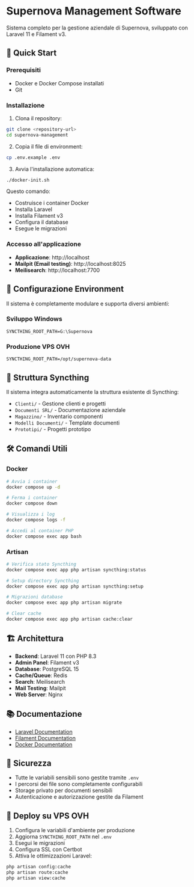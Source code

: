 # Supernova Management Software

Sistema completo per la gestione aziendale di Supernova, sviluppato con Laravel 11 e Filament v3.

## 🚀 Quick Start

### Prerequisiti
- Docker e Docker Compose installati
- Git

### Installazione

1. Clona il repository:
```bash
git clone <repository-url>
cd supernova-management
```

2. Copia il file di environment:
```bash
cp .env.example .env
```

3. Avvia l'installazione automatica:
```bash
./docker-init.sh
```

Questo comando:
- Costruisce i container Docker
- Installa Laravel
- Installa Filament v3
- Configura il database
- Esegue le migrazioni

### Accesso all'applicazione

- **Applicazione**: http://localhost
- **Mailpit (Email testing)**: http://localhost:8025
- **Meilisearch**: http://localhost:7700

## 🔧 Configurazione Environment

Il sistema è completamente modulare e supporta diversi ambienti:

### Sviluppo Windows
```env
SYNCTHING_ROOT_PATH=G:\Supernova
```

### Produzione VPS OVH
```env
SYNCTHING_ROOT_PATH=/opt/supernova-data
```

## 📁 Struttura Syncthing

Il sistema integra automaticamente la struttura esistente di Syncthing:

- `Clienti/` - Gestione clienti e progetti
- `Documenti SRL/` - Documentazione aziendale
- `Magazzino/` - Inventario componenti
- `Modelli Documenti/` - Template documenti
- `Prototipi/` - Progetti prototipo

## 🛠️ Comandi Utili

### Docker
```bash
# Avvia i container
docker compose up -d

# Ferma i container
docker compose down

# Visualizza i log
docker compose logs -f

# Accedi al container PHP
docker compose exec app bash
```

### Artisan
```bash
# Verifica stato Syncthing
docker compose exec app php artisan syncthing:status

# Setup directory Syncthing
docker compose exec app php artisan syncthing:setup

# Migrazioni database
docker compose exec app php artisan migrate

# Clear cache
docker compose exec app php artisan cache:clear
```

## 🏗️ Architettura

- **Backend**: Laravel 11 con PHP 8.3
- **Admin Panel**: Filament v3
- **Database**: PostgreSQL 15
- **Cache/Queue**: Redis
- **Search**: Meilisearch
- **Mail Testing**: Mailpit
- **Web Server**: Nginx

## 📚 Documentazione

- [Laravel Documentation](https://laravel.com/docs)
- [Filament Documentation](https://filamentphp.com/docs)
- [Docker Documentation](https://docs.docker.com/)

## 🔐 Sicurezza

- Tutte le variabili sensibili sono gestite tramite `.env`
- I percorsi dei file sono completamente configurabili
- Storage privato per documenti sensibili
- Autenticazione e autorizzazione gestite da Filament

## 🚀 Deploy su VPS OVH

1. Configura le variabili d'ambiente per produzione
2. Aggiorna `SYNCTHING_ROOT_PATH` nel `.env`
3. Esegui le migrazioni
4. Configura SSL con Certbot
5. Attiva le ottimizzazioni Laravel:
```bash
php artisan config:cache
php artisan route:cache
php artisan view:cache
```
